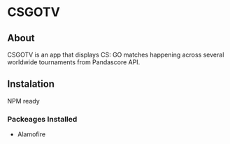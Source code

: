 # CSGOTV
## About
CSGOTV is an app that displays CS: GO matches happening across several worldwide tournaments from Pandascore API.
## Instalation
NPM ready
### Packeages Installed
- Alamofire
